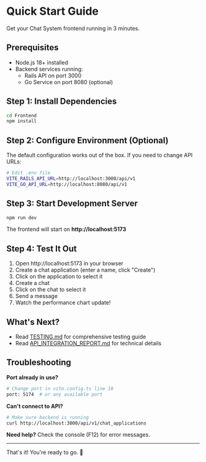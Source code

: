 # Quick Start Guide

Get your Chat System frontend running in 3 minutes.

## Prerequisites

- Node.js 18+ installed
- Backend services running:
  - Rails API on port 3000
  - Go Service on port 8080 (optional)

## Step 1: Install Dependencies

```bash
cd Frontend
npm install
```

## Step 2: Configure Environment (Optional)

The default configuration works out of the box. If you need to change API URLs:

```bash
# Edit .env file
VITE_RAILS_API_URL=http://localhost:3000/api/v1
VITE_GO_API_URL=http://localhost:8080/api/v1
```

## Step 3: Start Development Server

```bash
npm run dev
```

The frontend will start on **http://localhost:5173**

## Step 4: Test It Out

1. Open http://localhost:5173 in your browser
2. Create a chat application (enter a name, click "Create")
3. Click on the application to select it
4. Create a chat
5. Click on the chat to select it
6. Send a message
7. Watch the performance chart update!

## What's Next?

- Read [TESTING.md](./TESTING.md) for comprehensive testing guide
- Read [API_INTEGRATION_REPORT.md](./API_INTEGRATION_REPORT.md) for technical details

## Troubleshooting

**Port already in use?**
```bash
# Change port in vite.config.ts line 10
port: 5174  # or any available port
```

**Can't connect to API?**
```bash
# Make sure backend is running
curl http://localhost:3000/api/v1/chat_applications
```

**Need help?**
Check the console (F12) for error messages.

---

That's it! You're ready to go. 🚀
